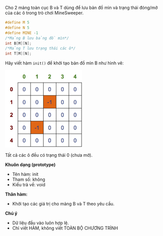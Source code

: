 Cho 2 mảng toàn cục B và T dùng để lưu bản đồ mìn và trạng thái đóng/mở của các ô trong trò chơi MineSweeper.
```cpp
#define M 5
#define N 5
#define MINE -1
/*Mảng B lưu bảng đồ mìn*/
int B[M][N];
/*Mảng T lưu trạng thái các ô*/
int T[M][N];
```
Hãy viết hàm `init()` để khởi tạo bản đồ mìn B như hình vẽ:

<img src="../images/init.png" width="250">

Tất cả các ô đều có trạng thái 0 (chưa mở).

**Khuôn dạng (prototype)**
- Tên hàm: init
- Tham số: không
- Kiểu trả về: void

**Thân hàm:**
- Khởi tạo các giá trị cho mảng B và T theo yêu cầu.

**Chú ý**
- Dữ liệu đầu vào luôn hợp lệ.
- Chỉ viết HÀM, không viết TOÀN BỘ CHƯƠNG TRÌNH
